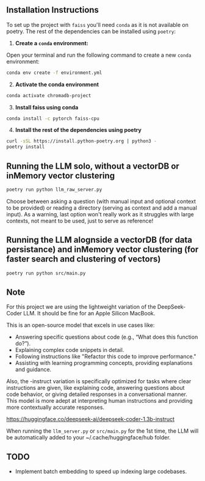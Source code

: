 ## Installation Instructions

To set up the project with `faiss` you'll need `conda` as it is not available on poetry. The rest of the dependencies can be installed using `poetry`:

1. **Create a `conda` environment:**

Open your terminal and run the following command to create a new `conda` environment:

```sh
conda env create -f environment.yml
```

2. **Activate the conda environment**

```sh
conda activate chromadb-project
```

3. **Install faiss using conda**

```sh
conda install -c pytorch faiss-cpu
```

4. **Install the rest of the dependencies using poetry**

```sh
curl -sSL https://install.python-poetry.org | python3 -
poetry install
```

## Running the LLM solo, without a vectorDB or inMemory vector clustering

```sh
poetry run python llm_raw_server.py
```

Choose between asking a question (with manual input and optional context to be provided) or reading a directory (serving as context and add a manual input). As a warning, last option won't really work as it struggles with large contexts, not meant to be used, just to serve as reference!

## Running the LLM alognside a vectorDB (for data persistance) and inMemory vector clustering (for faster search and clustering of vectors)

```sh
poetry run python src/main.py
```

## Note

For this project we are using the lightweight variation of the DeepSeek-Coder LLM. It should be fine for an Apple Silicon MacBook.

This is an open-source model that excels in use cases like:

- Answering specific questions about code (e.g., “What does this function do?”).
- Explaining complex code snippets in detail.
- Following instructions like "Refactor this code to improve performance."
- Assisting with learning programming concepts, providing explanations and guidance.

Also, the -instruct variation is specifically optimized for tasks where clear instructions are given, like explaining code, answering questions about code behavior, or giving detailed responses in a conversational manner. This model is more adept at interpreting human instructions and providing more contextually accurate responses.

https://huggingface.co/deepseek-ai/deepseek-coder-1.3b-instruct

When running the `llm_server.py` or `src/main.py` for the 1st time, the LLM will be automatically added to your ~/.cache/huggingface/hub folder.

## TODO

- Implement batch embedding to speed up indexing large codebases.
